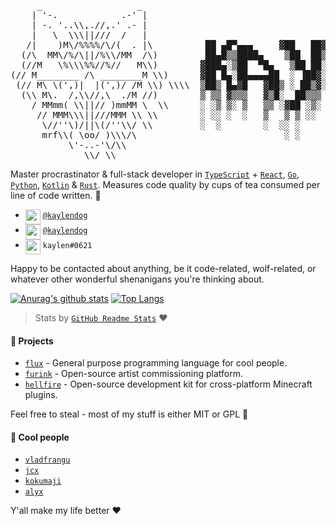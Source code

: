 <pre>
     _                  _           
    | '-.            .-' |          
    | -. '..\\,.//,.' .- |          
    |   \  \\\||///  /   |          
   /|    )M\/%%%%/\/(  . |\          ██ ▄█▀▄▄▄     ▓██   ██▓ ██▓    ▓█████  ███▄    █ 
  (/\  MM\/%/\||/%\\/MM  /\)         ██▄█▒▒████▄    ▒██  ██▒▓██▒    ▓█   ▀  ██ ▀█   █ 
  (//M   \%\\\%%//%//   M\\)        ▓███▄░▒██  ▀█▄   ▒██ ██░▒██░    ▒███   ▓██  ▀█ ██▒
(// M________ /\ ________M \\)      ▓██ █▄░██▄▄▄▄██  ░ ▐██▓░▒██░    ▒▓█  ▄ ▓██▒  ▐▌██▒
 (// M\ \(',)|  |(',)/ /M \\) \\\\  ▒██▒ █▄▓█   ▓██▒ ░ ██▒▓░░██████▒░▒████▒▒██░   ▓██░
  (\\ M\.  /,\\//,\  ./M //)        ▒ ▒▒ ▓▒▒▒   ▓▒█░  ██▒▒▒ ░ ▒░▓  ░░░ ▒░ ░░ ▒░   ▒ ▒ 
    / MMmm( \\||// )mmMM \  \\      ░ ░▒ ▒░ ▒   ▒▒ ░▓██ ░▒░ ░ ░ ▒  ░ ░ ░  ░░ ░░   ░ ▒░
     // MMM\\\||///MMM \\ \\        ░ ░░ ░  ░   ▒   ▒ ▒ ░░    ░ ░      ░      ░   ░ ░ 
      \//''\)/||\(/''\\/ \\         ░  ░        ░  ░░ ░         ░  ░   ░  ░         ░ 
      mrf\\( \oo/ )\\\/\                            ░ ░                               
           \'-..-'\/\\              
              \\/ \\                
</pre>

Master procrastinator & full-stack developer in [`TypeScript`](https://github.com/microsoft/TypeScript) + [`React`](https://github.com/facebook/react), [`Go`](https://github.com/golang/go/), [`Python`](https://github.com/python/cpython), [`Kotlin`](https://github.com/JetBrains/kotlin) & [`Rust`](https://github.com/rust-lang/rust). Measures code quality by cups of tea consumed per line of code written. :tea:

- <img src="https://raw.githubusercontent.com/kaylendog/kaylendog/master/logo-twitter.svg" width="24px" align="top"> [`@kaylendog`](https://twitter.com/kaylendog)
- <img src="https://raw.githubusercontent.com/kaylendog/kaylendog/master/logo-telegram.svg" width="24px" align="top"> [`@kaylendog`](https://t.me/kaylendog)
- <img src="https://raw.githubusercontent.com/kaylendog/kaylendog/master/logo-discord.svg" width="24px" align="top"> `kaylen#0621`

Happy to be contacted about anything, be it code-related, wolf-related, or whatever other wonderful shenanigans you're thinking about.

[![Anurag's github stats](https://github-readme-stats.vercel.app/api?username=kaylendog)](https://github.com/anuraghazra/github-readme-stats) [![Top Langs](https://github-readme-stats.vercel.app/api/top-langs/?username=kaylendog&layout=compact)](https://github.com/anuraghazra/github-readme-stats)

> Stats by [`GitHub Readme Stats`](https://github.com/anuraghazra/github-readme-stats) :heart:

#### :telescope: Projects

- [`flux`](https://github.com/kaylendog/flux) - General purpose programming language for cool people.
- [`furink`](https://github.com/furinkapp) - Open-source artist commissioning platform.
- [`hellfire`](https://github.com/hellfire-mc) - Open-source development kit for cross-platform Minecraft plugins.

Feel free to steal - most of my stuff is either MIT or GPL :fox_face:

#### :couple: Cool people

- [`vladfrangu`](https://github.com/vladfrangu)
- [`jcx`](https://github.com/prouser123) 
- [`kokumaji`](https://github.com/kokumaji)
- [`alyx`](https://github.com/alyx)

Y'all make my life better :heart:
